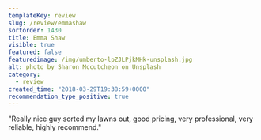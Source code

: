 ```yaml
---
templateKey: review
slug: /review/emmashaw
sortorder: 1430
title: Emma Shaw
visible: true
featured: false
featuredimage: /img/umberto-lpZJLPjkMHk-unsplash.jpg
alt: photo by Sharon Mccutcheon on Unsplash
category:
  - review
created_time: "2018-03-29T19:38:59+0000"
recommendation_type_positive: true
---
```

"Really nice guy sorted my lawns out, good pricing, very professional, very reliable, highly recommend."

